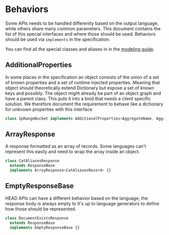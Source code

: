 # Behaviors

Some APIs needs to be handled differenlty based on the output language, while others share many common parameters.
This document contains the list of this special interfaces and where those should be used.
Behaviors should be used via `implements` in the specification.

You can find all the special classes and aliases in in the [modeling guide](./modeling-guide.md).

## AdditionalProperties

In some places in the specification an object consists of the union of a set of known properties
and a set of runtime injected properties. Meaning that object should theoretically extend Dictionary but expose
a set of known keys and possibly. The object might already be part of an object graph and have a parent class.
This puts it into a bind that needs a client specific solution.
We therefore document the requirement to behave like a dictionary for unknown properties with this interface.

```ts
class IpRangeBucket implements AdditionalProperties<AggregateName, Aggregate> {}
```

## ArrayResponse

A response formatted as an array of records.
Some languages can't represent this easily and need to wrap the
array inside an object.

```ts
class CatAliasesResponse
  extends ResponseBase
  implements ArrayResponse<CatAliasesRecord> {}
```

## EmptyResponseBase

HEAD APIs can have a different behavior based on the language,
the response body is always empty to it's up to language generators
to define how those should be represented.

```ts
class DocumentExistsResponse
  extends ResponseBase
  implements EmptyResponseBase {}
```
